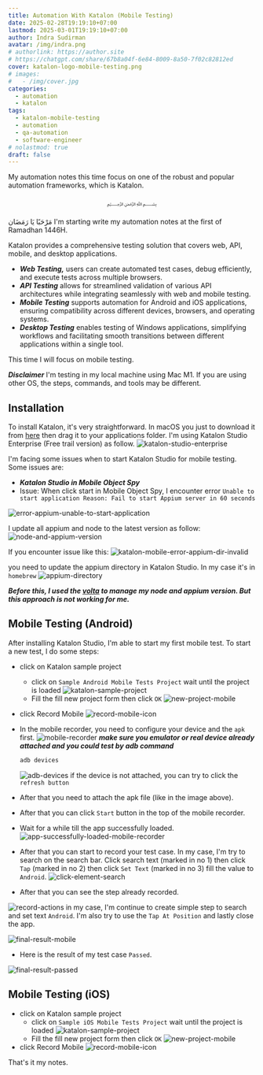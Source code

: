 ```yaml
---
title: Automation With Katalon (Mobile Testing)
date: 2025-02-28T19:19:10+07:00
lastmod: 2025-03-01T19:19:10+07:00
author: Indra Sudirman
avatar: /img/indra.png
# authorlink: https://author.site
# https://chatgpt.com/share/67b8a04f-6e84-8009-8a50-7f02c82812ed
cover: katalon-logo-mobile-testing.png
# images:
#   - /img/cover.jpg
categories:
  - automation
  - katalon
tags:
  - katalon-mobile-testing
  - automation
  - qa-automation
  - software-engineer
# nolastmod: true
draft: false
---
```


My automation notes this time focus on one of the robust and popular automation frameworks, which is Katalon.

<!--more-->

<p align="center">﷽</p>

مَرْحَبًا يَا رَمَضَان I'm starting write my automation notes at the first of Ramadhan 1446H.

Katalon provides a comprehensive testing solution that covers web, API, mobile, and desktop applications.

- **_Web Testing,_** users can create automated test cases, debug efficiently, and execute tests across multiple browsers.
- **_API Testing_** allows for streamlined validation of various API architectures while integrating seamlessly with web and mobile testing.
- **_Mobile Testing_** supports automation for Android and iOS applications, ensuring compatibility across different devices, browsers, and operating systems.
- **_Desktop Testing_** enables testing of Windows applications, simplifying workflows and facilitating smooth transitions between different applications within a single tool.

This time I will focus on mobile testing.

**_Disclaimer_**
I'm testing in my local machine using Mac M1. If you are using other OS, the steps, commands, and tools may be different.

## Installation

To install Katalon, it's very straightforward. In macOS you just to download it from [here](https://www.katalon.com/download/) then drag it to your applications folder. I'm using Katalon Studio Enterprise (Free trail version) as follow.
![katalon-studio-enterprise](/posts/2025/02/automation-with-katalon-mobile-testing/katalon-studio-enterprise.png)

I'm facing some issues when to start Katalon Studio for mobile testing. Some issues are:

- **_Katalon Studio in Mobile Object Spy_**
- Issue: When click start in Mobile Object Spy, I encounter error `Unable to start application Reason: Fail to start Appium server in 60 seconds`

![error-appium-unable-to-start-application](/posts/2025/02/automation-with-katalon-mobile-testing/error-appium-unable-to-start-application.png)

I update all appium and node to the latest version as follow:
![node-and-appium-version](/posts/2025/02/automation-with-katalon-mobile-testing/node-and-appium-version.png)

If you encounter issue like this:
![katalon-mobile-error-appium-dir-invalid](/posts/2025/02/automation-with-katalon-mobile-testing/katalon-mobile-error-appium-dir-invalid.png)

you need to update the appium directory in Katalon Studio. In my case it's in `homebrew`
![appium-directory](/posts/2025/02/automation-with-katalon-mobile-testing/appium-directory.png)

_**Before this, I used the [volta](https://docs.volta.sh/guide/getting-started) to manage my node and appium version. But this approach is not working for me.**_

## Mobile Testing (Android)

After installing Katalon Studio, I'm able to start my first mobile test. To start a new test, I do some steps:

- click on Katalon sample project
  - click on `Sample Android Mobile Tests Project` wait until the project is loaded
    ![katalon-sample-project](/posts/2025/02/automation-with-katalon-mobile-testing/katalon-sample-project.png)
  - Fill the fill new project form then click `OK`
    ![new-project-mobile](/posts/2025/02/automation-with-katalon-mobile-testing/new-project-mobile.png)
- click Record Mobile
  ![record-mobile-icon](/posts/2025/02/automation-with-katalon-mobile-testing/record-mobile-icon.png)
- In the mobile recorder, you need to configure your device and the `apk` first.
  ![mobile-recorder](/posts/2025/02/automation-with-katalon-mobile-testing/mobile-recorder.png)
  **_make sure you emulator or real device already attached and you could test by adb command_**

  ```bash
  adb devices
  ```

  ![adb-devices](/posts/2025/02/automation-with-katalon-mobile-testing/adb-devices.png)
  if the device is not attached, you can try to click the `refresh button`

- After that you need to attach the apk file (like in the image above).
- After that you can click `Start` button in the top of the mobile recorder.
- Wait for a while till the app successfully loaded.
  ![app-successfully-loaded-mobile-recorder](/posts/2025/02/automation-with-katalon-mobile-testing/app-successfully-loaded-mobile-recorder.png)

- After that you can start to record your test case. In my case, I'm try to search on the search bar. Click search text (marked in no 1) then click `Tap` (marked in no 2) then click `Set Text` (marked in no 3) fill the value to `Android`.
  ![click-element-search](/posts/2025/02/automation-with-katalon-mobile-testing/click-element-search.png)

- After that you can see the step already recorded.

![record-actions](/posts/2025/02/automation-with-katalon-mobile-testing/record-actions.png)
in my case, I'm continue to create simple step to search and set text `Android`. I'm also try to use the `Tap At Position` and lastly close the app.

![final-result-mobile](/posts/2025/02/automation-with-katalon-mobile-testing/final-result-mobile.png)

- Here is the result of my test case `Passed`.

![final-result-passed](/posts/2025/02/automation-with-katalon-mobile-testing/final-result-passed.png)

## Mobile Testing (iOS)

- click on Katalon sample project
  - click on `Sample iOS Mobile Tests Project` wait until the project is loaded
    ![katalon-sample-project](/posts/2025/02/automation-with-katalon-mobile-testing/katalon-sample-project-android-ios.png)
  - Fill the fill new project form then click `OK`
    ![new-project-mobile](/posts/2025/02/automation-with-katalon-mobile-testing/new-project-mobile.png)
- click Record Mobile
  ![record-mobile-icon](/posts/2025/02/automation-with-katalon-mobile-testing/record-mobile-icon.png)

That's it my notes.
